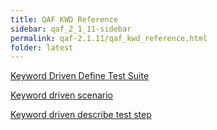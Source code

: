 ```yaml
---
title: QAF KWD Reference
sidebar: qaf_2_1_11-sidebar
permalink: qaf-2.1.11/qaf_kwd_reference.html
folder: latest
---
```


[Keyword Driven Define Test Suite](keyword_driven_define_test_suite.html)

[Keyword driven scenario](keyword_driven_scenario.html)

[Keyword driven describe test step](keyword_driven_describe_test_step.html)

 
